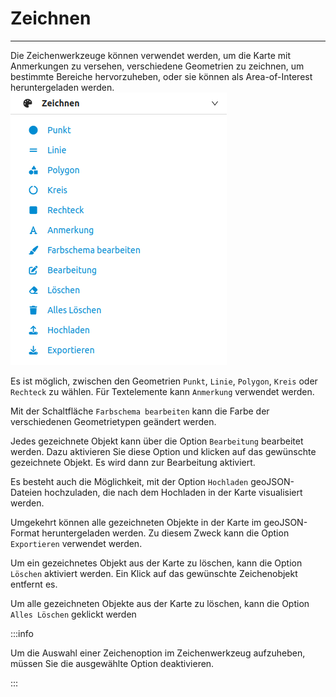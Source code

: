 # Zeichnen
***

Die Zeichenwerkzeuge können verwendet werden, um die Karte mit Anmerkungen zu versehen, verschiedene Geometrien zu zeichnen, um bestimmte Bereiche hervorzuheben, oder sie können als Area-of-Interest heruntergeladen werden.
![gis-client](/img/draw_tools_de.png)

Es ist möglich, zwischen den Geometrien `Punkt`, `Linie`, `Polygon`, `Kreis` oder `Rechteck` zu wählen. Für Textelemente kann `Anmerkung` verwendet werden.

Mit der Schaltfläche `Farbschema bearbeiten` kann die Farbe der verschiedenen Geometrietypen geändert werden.

Jedes gezeichnete Objekt kann über die Option `Bearbeitung` bearbeitet werden. Dazu aktivieren Sie diese Option und klicken auf das gewünschte gezeichnete Objekt. Es wird dann zur Bearbeitung aktiviert.

Es besteht auch die Möglichkeit, mit der Option `Hochladen` geoJSON-Dateien hochzuladen, die nach dem Hochladen in der Karte visualisiert werden.

Umgekehrt können alle gezeichneten Objekte in der Karte im geoJSON-Format heruntergeladen werden. Zu diesem Zweck kann die Option `Exportieren` verwendet werden.

Um ein gezeichnetes Objekt aus der Karte zu löschen, kann die Option `Löschen` aktiviert werden. Ein Klick auf das gewünschte Zeichenobjekt entfernt es.

Um alle gezeichneten Objekte aus der Karte zu löschen, kann die Option `Alles Löschen` geklickt werden

:::info

Um die Auswahl einer Zeichenoption im Zeichenwerkzeug aufzuheben, müssen Sie die ausgewählte Option deaktivieren.

:::

<!-- <ReactPlayer controls width="max" height="max" url="/shogun-docs/videos/draw.mp4" /> -->

